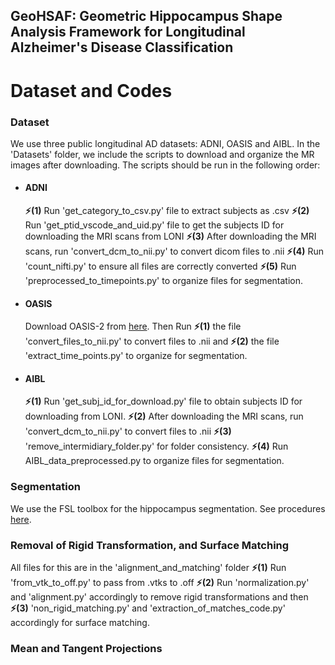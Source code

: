 ## **GeoHSAF: Geometric Hippocampus Shape Analysis Framework for Longitudinal Alzheimer's Disease Classification**

# Dataset and Codes

### Dataset
We use three public longitudinal AD datasets: ADNI, OASIS and AIBL. In the 'Datasets' folder, we include the scripts to download and organize the MR images after downloading. The scripts should be run in the following order:
- #### ADNI
  **⚡(1)** Run 'get_category_to_csv.py' file to extract subjects as .csv  **⚡(2)** Run 'get_ptid_vscode_and_uid.py' file to get the subjects ID for downloading the MRI scans from LONI **⚡(3)** After downloading the MRI scans, run 'convert_dcm_to_nii.py' to convert dicom files to .nii **⚡(4)** Run 'count_nifti.py' to ensure all files are correctly converted **⚡(5)** Run 'preprocessed_to_timepoints.py' to organize files for segmentation. <br>
- #### OASIS
  Download OASIS-2 from [here](https://sites.wustl.edu/oasisbrains/datasets/). Then Run **⚡(1)** the file 'convert_files_to_nii.py' to convert files to .nii and **⚡(2)** the file 'extract_time_points.py' to organize for segmentation.
- #### AIBL
   **⚡(1)** Run 'get_subj_id_for_download.py' file to obtain subjects ID for downloading from LONI. **⚡(2)** After downloading the MRI scans, run 'convert_dcm_to_nii.py' to convert files to .nii **⚡(3)** 'remove_intermidiary_folder.py' for folder consistency. **⚡(4)** Run AIBL_data_preprocessed.py to organize files for segmentation. 

### Segmentation
We use the FSL toolbox for the hippocampus segmentation. See procedures [here](https://web.mit.edu/fsl_v5.0.10/fsl/doc/wiki/FIRST(2f)StepByStep.html).

### Removal of Rigid Transformation, and Surface Matching
All files for this are in the 'alignment_and_matching' folder
**⚡(1)** Run 'from_vtk_to_off.py' to pass from .vtks to .off  **⚡(2)** Run 'normalization.py' and 'alignment.py' accordingly to remove rigid transformations and then **⚡(3)** 'non_rigid_matching.py' and 'extraction_of_matches_code.py' accordingly for surface matching. 

### Mean and Tangent Projections


  


